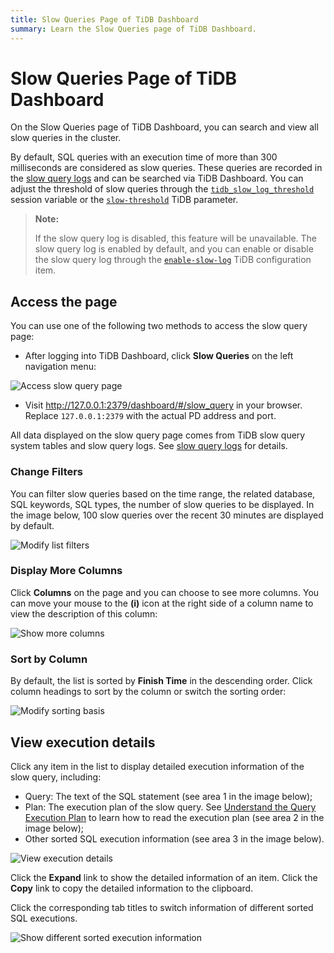 ```yaml
---
title: Slow Queries Page of TiDB Dashboard
summary: Learn the Slow Queries page of TiDB Dashboard.
---
```


# Slow Queries Page of TiDB Dashboard

On the Slow Queries page of TiDB Dashboard, you can search and view all slow queries in the cluster.

By default, SQL queries with an execution time of more than 300 milliseconds are considered as slow queries. These queries are recorded in the [slow query logs](/identify-slow-queries.md) and can be searched via TiDB Dashboard. You can adjust the threshold of slow queries through the [`tidb_slow_log_threshold`](/system-variables.md#tidb_slow_log_threshold) session variable or the [`slow-threshold`](/tidb-configuration-file.md#slow-threshold) TiDB parameter.

> **Note:**
>
> If the slow query log is disabled, this feature will be unavailable. The slow query log is enabled by default, and you can enable or disable the slow query log through the [`enable-slow-log`](/tidb-configuration-file.md#enable-slow-log) TiDB configuration item.

## Access the page

You can use one of the following two methods to access the slow query page:

* After logging into TiDB Dashboard, click **Slow Queries** on the left navigation menu:

![Access slow query page](https://docs-download.pingcap.com/media/images/docs/dashboard/dashboard-slow-queries-access.png)

* Visit <http://127.0.0.1:2379/dashboard/#/slow_query> in your browser. Replace `127.0.0.1:2379` with the actual PD address and port.

All data displayed on the slow query page comes from TiDB slow query system tables and slow query logs. See [slow query logs](/identify-slow-queries.md) for details.

### Change Filters

You can filter slow queries based on the time range, the related database, SQL keywords, SQL types, the number of slow queries to be displayed. In the image below, 100 slow queries over the recent 30 minutes are displayed by default.

![Modify list filters](https://docs-download.pingcap.com/media/images/docs/dashboard/dashboard-slow-queries-list1.png)

### Display More Columns

Click **Columns** on the page and you can choose to see more columns. You can move your mouse to the **(i)** icon at the right side of a column name to view the description of this column:

![Show more columns](https://docs-download.pingcap.com/media/images/docs/dashboard/dashboard-slow-queries-list2.png)

### Sort by Column

By default, the list is sorted by **Finish Time** in the descending order. Click column headings to sort by the column or switch the sorting order:

![Modify sorting basis](https://docs-download.pingcap.com/media/images/docs/dashboard/dashboard-slow-queries-list3.png)

## View execution details

Click any item in the list to display detailed execution information of the slow query, including:

- Query: The text of the SQL statement (see area 1 in the image below);
- Plan: The execution plan of the slow query. See [Understand the Query Execution Plan](/explain-overview.md) to learn how to read the execution plan (see area 2 in the image below);
- Other sorted SQL execution information (see area 3 in the image below).

![View execution details](https://docs-download.pingcap.com/media/images/docs/dashboard/dashboard-slow-queries-detail1.png)

Click the **Expand** link to show the detailed information of an item. Click the **Copy** link to copy the detailed information to the clipboard.

Click the corresponding tab titles to switch information of different sorted SQL executions.

![Show different sorted execution information](https://docs-download.pingcap.com/media/images/docs/dashboard/dashboard-slow-queries-detail2.png)
